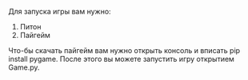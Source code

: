 Для запуска игры вам нужно:
1. Питон
2. Пайгейм

Что-бы скачать пайгейм вам нужно открыть консоль и вписать pip install pygame.
После этого вы можете запустить игру открытием Game.py.
